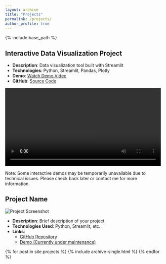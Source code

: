 ```yaml
---
layout: archive
title: "Projects"
permalink: /projects/
author_profile: true
---
```


{% include base_path %}

## Interactive Data Visualization Project
- **Description**: Data visualization tool built with Streamlit
- **Technologies**: Python, Streamlit, Pandas, Plotly
- **Demo**: [Watch Demo Video](your-screencast-link-here)
- **GitHub**: [Source Code](your-github-repo-link)

<video width="100%" controls>
  <source src="path-to-your-screencast.mp4" type="video/mp4">
  Your browser does not support the video tag.
</video>

Note: Some interactive demos may be temporarily unavailable due to technical issues. 
Please check back later or contact me for more information.

## Project Name
![Project Screenshot](/images/project-screenshot.jpg)
- **Description**: Brief description of your project
- **Technologies Used**: Python, Streamlit, etc.
- **Links**: 
  - [GitHub Repository](https://github.com/your-repo)
  - [Demo (Currently under maintenance)](https://your-streamlit-app)

{% for post in site.projects %}
  {% include archive-single.html %}
{% endfor %}